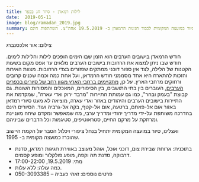 ```yaml
---
title: לילות רמאדן - סיור חג בכפר
date:  2019-05-11
image: blog/ramadan_2019.jpg
summary: סיור במועצה המקומית לכבוד חגיגות הרמאדן ב- 19.5.2019 אחה"צ. השתתפות חינם
---
```

צילום: אור אלכסנברג

חודש הרמאדן בישובים הערבים הוא הזמן שבו הימים הופכים לילות והלילות לימים.
חודש שבו ניתן למצוא את הרחובות בישובים הערבים מלאים עד אפס מקום בשעות הקטנות של הלילה, לצד אין ספור דוכני ממתקים שפזורים בצדי הרחובות.
מצוות האירוח והזכות להתארח היא אחד מסממני חודש הרמדאן, ועל אחת כמה וכמה שכנים קרובים ורחוקים מרחבי הארץ.
על כן, [מתקיימים ברחבי הארץ מגוון רחב של סיורים בכפרים הערבים](http://tiulim.net/events/%d7%9c%d7%99%d7%9c%d7%95%d7%aa-%d7%a8%d7%9e%d7%90%d7%93%d7%9f-2019-%d7%a8%d7%99%d7%9b%d7%95%d7%96-%d7%a1%d7%99%d7%95%d7%a8%d7%99%d7%9d-%d7%91%d7%a8%d7%97%d7%91%d7%99-%d7%94%d7%90%d7%a8%d7%a5/), העוברים בין בתי התושבים, בין הסיפורים, המאכלים והמסורות השונות.
גם קבוצת "בעמק ובהר", כמו גם עמותת התיירות "מרבד ירוק ואדי עארה", שמקדמת את התיירות בישובים הערבים והיהודים באזור ואדי עארה, מוציאה לא מעט סיורי רמדאן באזור אום אל-פאחם, ברטעה, אום אל-קטף, בקה אל-גרביה ועוד.
הסיורים הינם בהדרכה משותפת על-ידי מדריך יהודי ומדריך ערבי, מה שמאפשר ומקדם שיחה מעניינת ומרתקת על מרקם החיים, סטראוטיפים, סטיגמות וכל הדברים שביניהם.

ואצלינו, סיור במועצה המקומית יתחיל בנחל ציפורי ויכלול הסבר על הקמת היישוב שהוכרז כמועצה מקומית ב- 1995.

- בתוכנית: ארוחת שבירת צום, דוכני אוכל, אוהל מעוצב באווירת חגיגות רמדאן, סדנת דרבוקה, סדנת תה וקפה, מופע פולקלור ומופע קסמים.
- מתי: 19.5.2019, 17:00-22:00
- כמה עולה: ללא עלות.
- פרטים נוספים: זאהי כעביה – 050-3093385
